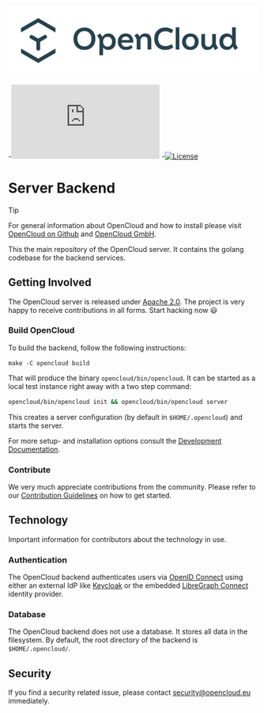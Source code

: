 ![OpenCloud logo](opencloud_logo.png)

-[![Matrix](https://img.shields.io/matrix/opencloud%3Amatrix.org?logo=matrix)](https://app.element.io/#/room/#opencloud:matrix.org)
-[![License](https://img.shields.io/badge/License-Apache%202.0-blue.svg)](https://opensource.org/licenses/Apache-2.0)

# Server Backend


> [!TIP]
> For general information about OpenCloud and how to install please visit [OpenCloud on Github](https://github.com/opencloud-eu/) and [OpenCloud GmbH](https://opencloud.eu).

This the main repository of the OpenCloud server. It contains the golang codebase for the backend services.

## Getting Involved

The OpenCloud server is released under [Apache 2.0](LICENSE). The project is very happy to receive contributions in all forms. Start hacking now 😃

### Build OpenCloud

To build the backend, follow the following instructions:

``` console
make -C opencloud build
```
That will produce the binary `opencloud/bin/opencloud`. It can be started as a local test instance right away with a two step command:

```bash
opencloud/bin/opencloud init && opencloud/bin/opencloud server
```
This creates a server configuration (by default in `$HOME/.opencloud`) and starts the server.

For more setup- and installation options consult the [Development Documentation](https://docs.opencloud.eu/opencloud/).

### Contribute

We very much appreciate contributions from the community. Please refer to our [Contribution Guidelines](https://github.com/opencloud-eu/opencloud/blob/main/CONTRIBUTING.md) on how to get started.

## Technology

Important information for contributors about the technology in use.

### Authentication

The OpenCloud backend authenticates users via [OpenID Connect](https://openid.net/connect/) using either an external IdP like [Keycloak](https://www.keycloak.org/) or the embedded [LibreGraph Connect](https://github.com/libregraph/lico) identity provider.

### Database

The OpenCloud backend does not use a database. It stores all data in the filesystem. By default, the root directory of the backend is `$HOME/.opencloud/`.

## Security

If you find a security related issue, please contact [security@opencloud.eu](mailto:security@opencloud.eu) immediately.
